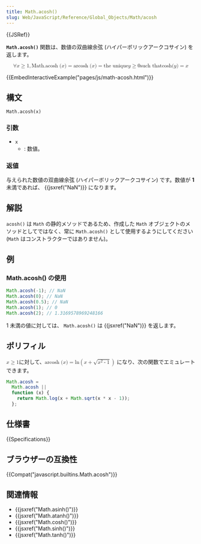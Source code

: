 ```yaml
---
title: Math.acosh()
slug: Web/JavaScript/Reference/Global_Objects/Math/acosh
---
```


{{JSRef}}

**`Math.acosh()`** 関数は、数値の双曲線余弦 (ハイパーボリックアークコサイン) を返します。

<math display="block"><semantics><mrow><mo>∀</mo><mi>x</mi><mo>≥</mo><mn>1</mn><mo>,</mo><mstyle mathvariant="monospace"><mrow><mo lspace="0em" rspace="thinmathspace">Math.acosh</mo><mo stretchy="false">(</mo><mi>x</mi><mo stretchy="false">)</mo></mrow></mstyle><mo>=</mo><mo lspace="0em" rspace="thinmathspace">arcosh</mo><mo stretchy="false">(</mo><mi>x</mi><mo stretchy="false">)</mo><mo>=</mo><mtext> the unique </mtext><mspace width="thickmathspace"></mspace><mi>y</mi><mo>≥</mo><mn>0</mn><mspace width="thickmathspace"></mspace><mtext>such that</mtext><mspace width="thickmathspace"></mspace><mo lspace="0em" rspace="0em">cosh</mo><mo stretchy="false">(</mo><mi>y</mi><mo stretchy="false">)</mo><mo>=</mo><mi>x</mi></mrow><annotation encoding="TeX">\forall x \geq 1, \mathtt{\operatorname{Math.acosh}(x)} = \operatorname{arcosh}(x) = \text{ the unique } \; y \geq 0 \; \text{such that} \; \cosh(y) = x</annotation></semantics></math>

{{EmbedInteractiveExample("pages/js/math-acosh.html")}}

## 構文

```
Math.acosh(x)
```

### 引数

- `x`
  - : 数値。

### 返値

与えられた数値の双曲線余弦 (ハイパーボリックアークコサイン) です。数値が **1** 未満であれば、 {{jsxref("NaN")}} になります。

## 解説

`acosh()` は `Math` の静的メソッドであるため、作成した `Math` オブジェクトのメソッドとしてではなく、常に `Math.acosh()` として使用するようにしてください (`Math` はコンストラクターではありません)。

## 例

### Math.acosh() の使用

```js
Math.acosh(-1); // NaN
Math.acosh(0); // NaN
Math.acosh(0.5); // NaN
Math.acosh(1); // 0
Math.acosh(2); // 1.3169578969248166
```

1 未満の値に対しては、 `Math.acosh()` は {{jsxref("NaN")}} を返します。

## ポリフィル

<math><semantics><mrow><mi>x</mi><mo>≥</mo><mn>1</mn></mrow><annotation encoding="TeX">x \geq 1</annotation></semantics></math>に対して、<math><semantics><mrow><mo lspace="0em" rspace="thinmathspace">arcosh</mo><mo stretchy="false">(</mo><mi>x</mi><mo stretchy="false">)</mo><mo>=</mo><mo lspace="0em" rspace="0em">ln</mo><mrow><mo>(</mo><mrow><mi>x</mi><mo>+</mo><msqrt><mrow><msup><mi>x</mi><mn>2</mn></msup><mo>-</mo><mn>1</mn></mrow></msqrt></mrow><mo>)</mo></mrow></mrow><annotation encoding="TeX">\operatorname {arcosh} (x) = \ln \left(x + \sqrt{x^{2} - 1} \right)</annotation></semantics></math> になり、次の関数でエミュレートできます。

```js
Math.acosh =
  Math.acosh ||
  function (x) {
    return Math.log(x + Math.sqrt(x * x - 1));
  };
```

## 仕様書

{{Specifications}}

## ブラウザーの互換性

{{Compat("javascript.builtins.Math.acosh")}}

## 関連情報

- {{jsxref("Math.asinh()")}}
- {{jsxref("Math.atanh()")}}
- {{jsxref("Math.cosh()")}}
- {{jsxref("Math.sinh()")}}
- {{jsxref("Math.tanh()")}}

